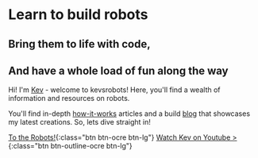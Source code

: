 
# Learn to build robots
## Bring them to life with code,
## And have a whole load of fun along the way

Hi! I'm [Kev](/about/bio.html) - welcome to kevsrobots!
Here, you'll find a wealth of information and resources on robots.

You'll find in-depth [how-it-works](/resources/how_it_works/) articles and a build [blog](/blog/) that showcases my latest creations. So, lets dive straight in!

[To the Robots!](/robots/){:class="btn btn-ocre btn-lg"} [Watch Kev on Youtube >](https://www.youtube.com/kevinmcaleer28){:class="btn btn-outline-ocre btn-lg"}
